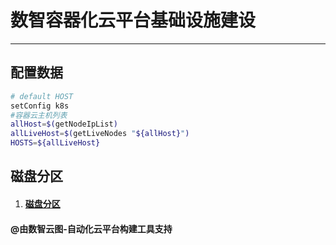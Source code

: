 # 数智容器化云平台基础设施建设
---

## 配置数据

````bash
# default HOST 
setConfig k8s
#容器云主机列表
allHost=$(getNodeIpList)
allLiveHost=$(getLiveNodes "${allHost}")
HOSTS=${allLiveHost}
````

## 磁盘分区

1.   #### [磁盘分区](../mop/deploy/diskOperation.md)

#### @由数智云图-自动化云平台构建工具支持